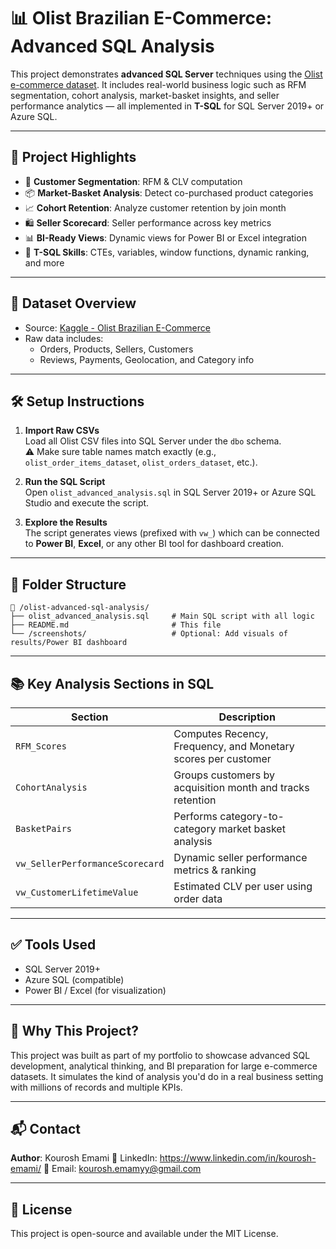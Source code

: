 
# 📊 Olist Brazilian E-Commerce: Advanced SQL Analysis

This project demonstrates **advanced SQL Server** techniques using the [Olist e-commerce dataset](https://www.kaggle.com/datasets/olistbr/brazilian-ecommerce). It includes real-world business logic such as RFM segmentation, cohort analysis, market-basket insights, and seller performance analytics — all implemented in **T-SQL** for SQL Server 2019+ or Azure SQL.

---

## 🚀 Project Highlights

- 🧠 **Customer Segmentation**: RFM & CLV computation
- 📦 **Market-Basket Analysis**: Detect co-purchased product categories
- 📈 **Cohort Retention**: Analyze customer retention by join month
- 🛍️ **Seller Scorecard**: Seller performance across key metrics
- 📊 **BI-Ready Views**: Dynamic views for Power BI or Excel integration
- 🧰 **T-SQL Skills**: CTEs, variables, window functions, dynamic ranking, and more

---

## 📁 Dataset Overview

- Source: [Kaggle - Olist Brazilian E-Commerce](https://www.kaggle.com/datasets/olistbr/brazilian-ecommerce)
- Raw data includes:
  - Orders, Products, Sellers, Customers
  - Reviews, Payments, Geolocation, and Category info

---

## 🛠️ Setup Instructions

1. **Import Raw CSVs**  
   Load all Olist CSV files into SQL Server under the `dbo` schema.  
   ⚠️ Make sure table names match exactly (e.g., `olist_order_items_dataset`, `olist_orders_dataset`, etc.).

2. **Run the SQL Script**  
   Open `olist_advanced_analysis.sql` in SQL Server 2019+ or Azure SQL Studio and execute the script.

3. **Explore the Results**  
   The script generates views (prefixed with `vw_`) which can be connected to **Power BI**, **Excel**, or any other BI tool for dashboard creation.

---

## 📂 Folder Structure

```
📁 /olist-advanced-sql-analysis/
├── olist_advanced_analysis.sql     # Main SQL script with all logic
├── README.md                       # This file
└── /screenshots/                   # Optional: Add visuals of results/Power BI dashboard
```

---

## 📚 Key Analysis Sections in SQL

| Section                         | Description |
|----------------------------------|-------------|
| `RFM_Scores`                     | Computes Recency, Frequency, and Monetary scores per customer |
| `CohortAnalysis`                 | Groups customers by acquisition month and tracks retention |
| `BasketPairs`                    | Performs category-to-category market basket analysis |
| `vw_SellerPerformanceScorecard` | Dynamic seller performance metrics & ranking |
| `vw_CustomerLifetimeValue`      | Estimated CLV per user using order data |

---

## ✅ Tools Used

- SQL Server 2019+
- Azure SQL (compatible)
- Power BI / Excel (for visualization)

---

## 📌 Why This Project?

This project was built as part of my portfolio to showcase advanced SQL development, analytical thinking, and BI preparation for large e-commerce datasets. It simulates the kind of analysis you'd do in a real business setting with millions of records and multiple KPIs.

---

## 📬 Contact

**Author**: Kourosh Emami
💼 LinkedIn: https://www.linkedin.com/in/kourosh-emami/
📧 Email: kourosh.emamyy@gmail.com

---

## 📄 License

This project is open-source and available under the MIT License.
